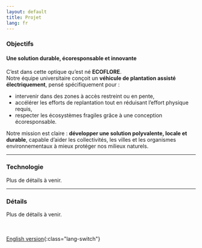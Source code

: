 ```yaml
---
layout: default
title: Projet
lang: fr
---
```

### Objectifs

#### Une solution durable, écoresponsable et innovante

C’est dans cette optique qu’est né **ECOFLORE**.  
Notre équipe universitaire conçoit un **véhicule de plantation assisté électriquement**, pensé spécifiquement pour :

- intervenir dans des zones à accès restreint ou en pente,
- accélérer les efforts de replantation tout en réduisant l’effort physique requis,
- respecter les écosystèmes fragiles grâce à une conception écoresponsable.

Notre mission est claire : **développer une solution polyvalente, locale et durable**, capable d’aider les collectivités, les villes et les organismes environnementaux à mieux protéger nos milieux naturels.

---

### Technologie

Plus de détails à venir.

---

### Détails


Plus de détails à venir.

<br><br>
[English version](../en/project.html){:class="lang-switch"}

